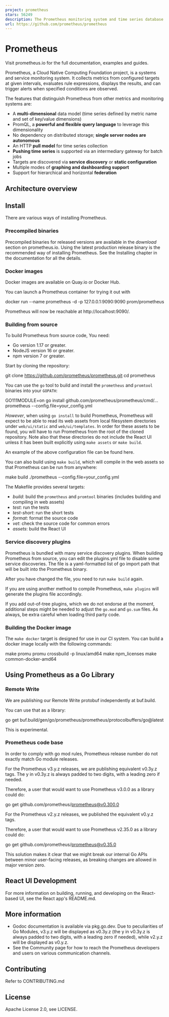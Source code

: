 ```yaml
---
project: prometheus
stars: 56249
description: The Prometheus monitoring system and time series database.
url: https://github.com/prometheus/prometheus
---
```


  
Prometheus
=============

Visit prometheus.io for the full documentation, examples and guides.

Prometheus, a Cloud Native Computing Foundation project, is a systems and service monitoring system. It collects metrics from configured targets at given intervals, evaluates rule expressions, displays the results, and can trigger alerts when specified conditions are observed.

The features that distinguish Prometheus from other metrics and monitoring systems are:

-   A **multi-dimensional** data model (time series defined by metric name and set of key/value dimensions)
-   PromQL, a **powerful and flexible query language** to leverage this dimensionality
-   No dependency on distributed storage; **single server nodes are autonomous**
-   An HTTP **pull model** for time series collection
-   **Pushing time series** is supported via an intermediary gateway for batch jobs
-   Targets are discovered via **service discovery** or **static configuration**
-   Multiple modes of **graphing and dashboarding support**
-   Support for hierarchical and horizontal **federation**

Architecture overview
---------------------

Install
-------

There are various ways of installing Prometheus.

### Precompiled binaries

Precompiled binaries for released versions are available in the _download_ section on prometheus.io. Using the latest production release binary is the recommended way of installing Prometheus. See the Installing chapter in the documentation for all the details.

### Docker images

Docker images are available on Quay.io or Docker Hub.

You can launch a Prometheus container for trying it out with

docker run --name prometheus -d -p 127.0.0.1:9090:9090 prom/prometheus

Prometheus will now be reachable at http://localhost:9090/.

### Building from source

To build Prometheus from source code, You need:

-   Go version 1.17 or greater.
-   NodeJS version 16 or greater.
-   npm version 7 or greater.

Start by cloning the repository:

git clone https://github.com/prometheus/prometheus.git
cd prometheus

You can use the `go` tool to build and install the `prometheus` and `promtool` binaries into your `GOPATH`:

GO111MODULE=on go install github.com/prometheus/prometheus/cmd/...
prometheus --config.file=your\_config.yml

_However_, when using `go install` to build Prometheus, Prometheus will expect to be able to read its web assets from local filesystem directories under `web/ui/static` and `web/ui/templates`. In order for these assets to be found, you will have to run Prometheus from the root of the cloned repository. Note also that these directories do not include the React UI unless it has been built explicitly using `make assets` or `make build`.

An example of the above configuration file can be found here.

You can also build using `make build`, which will compile in the web assets so that Prometheus can be run from anywhere:

make build
./prometheus --config.file=your\_config.yml

The Makefile provides several targets:

-   _build_: build the `prometheus` and `promtool` binaries (includes building and compiling in web assets)
-   _test_: run the tests
-   _test-short_: run the short tests
-   _format_: format the source code
-   _vet_: check the source code for common errors
-   _assets_: build the React UI

### Service discovery plugins

Prometheus is bundled with many service discovery plugins. When building Prometheus from source, you can edit the plugins.yml file to disable some service discoveries. The file is a yaml-formatted list of go import path that will be built into the Prometheus binary.

After you have changed the file, you need to run `make build` again.

If you are using another method to compile Prometheus, `make plugins` will generate the plugins file accordingly.

If you add out-of-tree plugins, which we do not endorse at the moment, additional steps might be needed to adjust the `go.mod` and `go.sum` files. As always, be extra careful when loading third party code.

### Building the Docker image

The `make docker` target is designed for use in our CI system. You can build a docker image locally with the following commands:

make promu
promu crossbuild -p linux/amd64
make npm\_licenses
make common-docker-amd64

Using Prometheus as a Go Library
--------------------------------

### Remote Write

We are publishing our Remote Write protobuf independently at buf.build.

You can use that as a library:

go get buf.build/gen/go/prometheus/prometheus/protocolbuffers/go@latest

This is experimental.

### Prometheus code base

In order to comply with go mod rules, Prometheus release number do not exactly match Go module releases.

For the Prometheus v3.y.z releases, we are publishing equivalent v0.3y.z tags. The y in v0.3y.z is always padded to two digits, with a leading zero if needed.

Therefore, a user that would want to use Prometheus v3.0.0 as a library could do:

go get github.com/prometheus/prometheus@v0.300.0

For the Prometheus v2.y.z releases, we published the equivalent v0.y.z tags.

Therefore, a user that would want to use Prometheus v2.35.0 as a library could do:

go get github.com/prometheus/prometheus@v0.35.0

This solution makes it clear that we might break our internal Go APIs between minor user-facing releases, as breaking changes are allowed in major version zero.

React UI Development
--------------------

For more information on building, running, and developing on the React-based UI, see the React app's README.md.

More information
----------------

-   Godoc documentation is available via pkg.go.dev. Due to peculiarities of Go Modules, v3.y.z will be displayed as v0.3y.z (the y in v0.3y.z is always padded to two digits, with a leading zero if needed), while v2.y.z will be displayed as v0.y.z.
-   See the Community page for how to reach the Prometheus developers and users on various communication channels.

Contributing
------------

Refer to CONTRIBUTING.md

License
-------

Apache License 2.0, see LICENSE.
